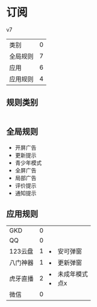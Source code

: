 # 订阅

v7

|||
| - |:-:|
|类别|0|
|全局规则|7|
|应用|6|
|应用规则|4|

## 规则类别

|||
| - |:-:|


## 全局规则

- 开屏广告
- 更新提示
- 青少年模式
- 全屏广告
- 局部广告
- 评价提示
- 通知提示

## 应用规则

||||
| - |:-:|-|
|GKD|0||
|QQ|0||
|123云盘|1|<li>安可弹窗|
|八门神器|1|<li>更新弹窗|
|虎牙直播|2|<li>未成年模式<li>点x|
|微信|0||
